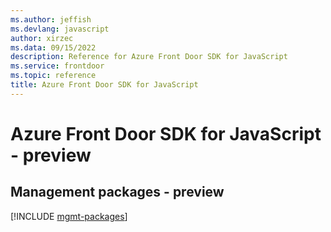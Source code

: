 ```yaml
---
ms.author: jeffish
ms.devlang: javascript
author: xirzec
ms.data: 09/15/2022
description: Reference for Azure Front Door SDK for JavaScript
ms.service: frontdoor
ms.topic: reference
title: Azure Front Door SDK for JavaScript
---
```

# Azure Front Door SDK for JavaScript - preview

## Management packages - preview
[!INCLUDE [mgmt-packages](front-door-mgmt-index.md)]
